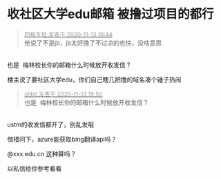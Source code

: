 # 收社区大学edu邮箱 被撸过项目的都行


<div class="quote"><blockquote><font size="2"><a href="https://www.hostloc.com/forum.php?mod=redirect&amp;goto=findpost&amp;pid=9450082&amp;ptid=766338" target="_blank"><font color="#999999">窃格瓦拉 发表于 2020-11-13 19:44</font></a></font><br />
他说了不是jb，jb太好撸了不过凉的也快，没啥意思</blockquote></div><br />
也是&nbsp;&nbsp;梅林校长你的邮箱什么时候放开收发信？

楼主说了要社区大学edu，你们自己瞎几把撸的域名凑个锤子热闹<img id="aimg_Rt24y" onclick="zoom(this, this.src, 0, 0, 0)" class="zoom" src="https://cdn.jsdelivr.net/gh/hishis/forum-master/public/images/patch.gif" onmouseover="img_onmouseoverfunc(this)" onload="thumbImg(this)" border="0" alt="" />

<div class="quote"><blockquote><font size="2"><a href="https://www.hostloc.com/forum.php?mod=redirect&amp;goto=findpost&amp;pid=9450097&amp;ptid=766338" target="_blank"><font color="#999999">oilbit 发表于 2020-11-13 19:50</font></a></font><br />
也是&nbsp;&nbsp;梅林校长你的邮箱什么时候放开收发信？</blockquote></div><br />
ustm的收发信都开了，别乱发哦<img id="aimg_gBB88" onclick="zoom(this, this.src, 0, 0, 0)" class="zoom" src="https://cdn.jsdelivr.net/gh/hishis/forum-master/public/images/patch.gif" onmouseover="img_onmouseoverfunc(this)" onload="thumbImg(this)" border="0" alt="" />

借楼问下，azure能获取bing翻译api吗？

@xxx.edu.cn 这种算吗？

以私信给你参考看看
